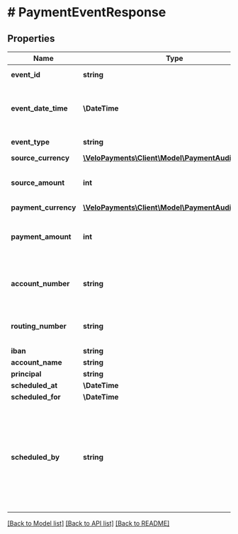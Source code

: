 # # PaymentEventResponse

## Properties

Name | Type | Description | Notes
------------ | ------------- | ------------- | -------------
**event_id** | **string** | The id of the event. |
**event_date_time** | **\DateTime** | The date/time at which the event occurred. |
**event_type** | **string** | The type of the event. |
**source_currency** | [**\VeloPayments\Client\Model\PaymentAuditCurrency**](PaymentAuditCurrency.md) |  | [optional]
**source_amount** | **int** | The source amount exposed by the event. | [optional]
**payment_currency** | [**\VeloPayments\Client\Model\PaymentAuditCurrency**](PaymentAuditCurrency.md) |  | [optional]
**payment_amount** | **int** | The destination amount exposed by the event. | [optional]
**account_number** | **string** | The account number attached to the event. | [optional]
**routing_number** | **string** | The routing number attached to the event. | [optional]
**iban** | **string** |  | [optional]
**account_name** | **string** |  | [optional]
**principal** | **string** |  | [optional]
**scheduled_at** | **\DateTime** |  | [optional]
**scheduled_for** | **\DateTime** |  | [optional]
**scheduled_by** | **string** | Optional display name as a hint for who scheduled the payout. Not populated if payout was scheduled by an application. | [optional]

[[Back to Model list]](../../README.md#models) [[Back to API list]](../../README.md#endpoints) [[Back to README]](../../README.md)
